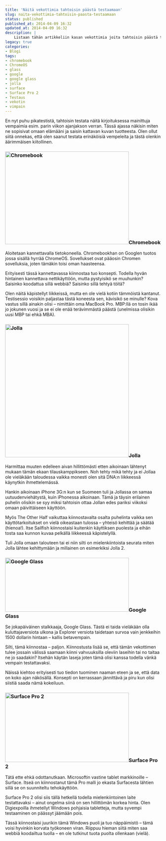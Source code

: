 ```yaml
---
title: 'Näitä vekottimia tahtoisin päästä testaamaan'
slug: naita-vekottimia-tahtoisin-paasta-testaamaan
status: published
published_at: 2014-04-09 16:32
updated_at: 2014-04-09 16:32
description: |
    Listaan tähän artikkeliin kasan vekottimia joita tahtoisin päästä testaamaan. Listasin vain jokusen kappaleen sillä, muuten lista olisi ollut todella pitkä.
legacy: true
categories:
- Blogi
tags:
- chromebook
- ChromeOS
- glass
- google
- google glass
- jolla
- surface
- Surface Pro 2
- Testaus
- vekotin
- vimpain
---
```


<p>En nyt puhu pikatestistä, tahtoisin testata näitä kirjoituksessa mainittuja vempaimia esim. parin viikon ajanjakson verran. Tässä ajassa näkisin miten ne sopisivat omaan elämääni ja saisin kattavan kuvan tuotteesta. Olen ollut siitä onnekas, että olen saanut testata erinäköisiä vempeleita ja tästä olenkin äärimmäisen kiitollinen.</p>
<h3><a href="https://cdn.markokaartinen.net/uploads/2014/04/angle-open.png"><img loading="lazy" decoding="async" class="alignright size-thumbnail wp-image-4943" alt="Chromebook" src="https://cdn.markokaartinen.net/uploads/2014/04/angle-open-400x299.png" width="400" height="299" /></a>Chromebook</h3>
<p>Aloitetaan kannettavalla tietokoneella. Chromebookhan on Googlen tuotos jossa sisällä hyrrää ChromeOS. Sovellukset ovat pääosin Chromen sovelluksia, joten tämäkin toisi oman haasteensa.</p>
<p>Erityisesti tässä kannettavassa kiinnostaa tuo konsepti. Todella hyvän hintainen kannettava nettikäyttöön, mutta pystyisikö se muuhunkin? Saisinko koodattua sillä webbiä? Saisinko sillä tehtyä töitä?</p>
<p>Olen näitä käpistellyt liikkeissä, mutta en ole vielä kotiin tämmöistä kantanut. Testisessio voisikin paljastaa tästä koneesta sen, kävisikö se minulle? Kova vastus sillä ainakin olisi &#8211; nimittäin oma MacBook Pro. MBP:llä on tosin ikää jo jokunen vuosi ja se ei ole enää terävimmästä päästä (unelmissa olisikin uusi MBP tai ehkä MBA).</p>
<h3><a href="https://cdn.markokaartinen.net/uploads/2014/04/Jolla_PoppyRed.jpg"><img loading="lazy" decoding="async" class="alignright size-thumbnail wp-image-4942" alt="Jolla" src="https://cdn.markokaartinen.net/uploads/2014/04/Jolla_PoppyRed-400x429.jpg" width="400" height="429" /></a>Jolla</h3>
<p>Harmittaa muuten edelleen aivan hillittömästi etten aikoinaan lähtenyt mukaan tämän ekaan tilauskamppikseen. Noh tehty mikä tehty ja ei Jollaa ole vieläkään taloudessa vaikka monesti olen sitä DNA:n liikkeessä käynytkin ihmettelemässä.</p>
<p>Hankin aikoinaan iPhone 3G:n kun se Suomeen tuli ja Jollassa on samaa uutuudenviehätystä, kuin iPhonessa aikoinaan. Tämä ja täysin erilainen puhelin olisikin se syy miksi tahtoisin ottaa Jollan edes pariksi viikoksi omaan päivittäiseen käyttöön.</p>
<p>Myös The Other Half vaikuttaa kiinnostavalta osalta puhelinta vaikka sen käyttötarkoitukset on vielä oikeastaan tulossa &#8211; yhteisö kehittää ja säätää (hienoa!). Itse Sailfish kiinnostaisi kuitenkin käyttiksen puolesta ja eihän tosta saa kunnon kuvaa pelkällä liikkeessä käpistelyllä.</p>
<p>Tuli Jolla omaan talouteen tai ei niin silti on mielenkiintoista seurata miten Jolla lähtee kehittymään ja millainen on esimerkiksi Jolla 2.</p>
<h3><a href="https://cdn.markokaartinen.net/uploads/2014/04/desktop_shades_01.jpg"><img loading="lazy" decoding="async" class="alignright size-thumbnail wp-image-4946" alt="Google Glass" src="https://cdn.markokaartinen.net/uploads/2014/04/desktop_shades_01-400x174.jpg" width="400" height="174" /></a>Google Glass</h3>
<p>Se jokapäiväinen stalkkaaja, Google Glass. Tästä ei taida vieläkään olla kuluttajaversiota ulkona ja Explorer versiota taidetaan survoa vain jenkkeihin 1500 dollarin hintaan &#8211; kallis betavempain.</p>
<p>Silti, tämä kiinnostaa &#8211; paljon. Kiinnostusta lisää se, että tämän vekottimen tulee jossain välissä saamaan kiinni vahvuuksilla oleviin laseihin tai no taitaa ne jo saadakin? Itsehän käytän laseja joten tämä olisi kanssa todella vänkä vempain testattavaksi.</p>
<p>Näissä kiehtoo erityisesti tuo tiedon tuominen naaman eteen ja se, että data on koko ajan näkösällä. Konsepti on kerrassaan jännittävä ja piru kun olisi siistiä saada nämä kokeiluun.</p>
<h3><a href="https://cdn.markokaartinen.net/uploads/2014/04/hardware_03-14typeCover2Left2_Web.jpg"><img loading="lazy" decoding="async" class="alignright size-thumbnail wp-image-4940" alt="Surface Pro 2" src="https://cdn.markokaartinen.net/uploads/2014/04/hardware_03-14typeCover2Left2_Web-400x224.jpg" width="400" height="224" /></a>Surface Pro 2</h3>
<p>Tätä ette ehkä odottanutkaan. Microsoftin vastine tablet markkinoille &#8211; Surface. Itseä on kiinnostanut tämä Pro malli jo ekasta Surfacesta lähtien sillä se on suunniteltu tehokäyttöön.</p>
<p>Surface Pro 2 olisi siis tällä hetkellä todella mielenkiintoinen laite testattavaksi &#8211; ainut ongelma siinä on sen hillittömän korkea hinta. Olen Digiexpoilla ihmetellyt Windows pohjaisia tabletteja, mutta syvempi testaaminen on päässyt jäämään pois.</p>
<p>Tässä kiinnostaisi juurikin tämä Windows puoli ja tuo näppäimistö &#8211; tämä voisi hyvinkin korvata työkoneen viran. Riippuu hieman siitä miten saa webbiä koodailtua tuolla &#8211; en ole tutkinut tuota puolta ollenkaan (vielä).</p>